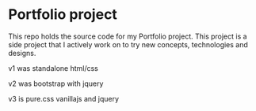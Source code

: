 # Portfolio project

This repo holds the source code for my Portfolio project. This project is a side project that I actively work on to try new concepts, technologies and designs.

v1 was standalone html/css

v2 was bootstrap with jquery

v3 is pure.css vanillajs and jquery
